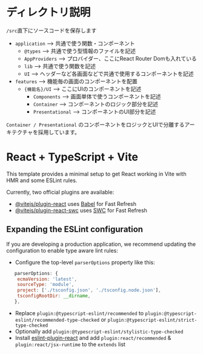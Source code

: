 # ディレクトリ説明

`/src`直下にソースコードを保存します

- `application` --> 共通で使う関数・コンポーネント
  - `@types` --> 共通で使う型情報のファイルを記述
  - `AppProviders` --> プロバイダー、ここにReact Router Domも入れている
  - `lib` --> 共通で使う関数を記述
  - `UI` --> ヘッダーなど各画面などで共通で使用するコンポーネントを記述
- `features` --> 機能毎の画面のコンポーネントを配置
  - `{機能名}/UI` --> ここにUIのコンポーネントを記述
    - `Components` --> 画面単体で使うコンポーネントを記述
    - `Container` --> コンポーネントのロジック部分を記述
    - `Presentational` --> コンポーネントのUI部分を記述

`Container / Presentational` のコンポーネントをロジックとUIで分離するアーキテクチャを採用しています。

# React + TypeScript + Vite

This template provides a minimal setup to get React working in Vite with HMR and some ESLint rules.

Currently, two official plugins are available:

- [@vitejs/plugin-react](https://github.com/vitejs/vite-plugin-react/blob/main/packages/plugin-react/README.md) uses [Babel](https://babeljs.io/) for Fast Refresh
- [@vitejs/plugin-react-swc](https://github.com/vitejs/vite-plugin-react-swc) uses [SWC](https://swc.rs/) for Fast Refresh

## Expanding the ESLint configuration

If you are developing a production application, we recommend updating the configuration to enable type aware lint rules:

- Configure the top-level `parserOptions` property like this:

```js
   parserOptions: {
    ecmaVersion: 'latest',
    sourceType: 'module',
    project: ['./tsconfig.json', './tsconfig.node.json'],
    tsconfigRootDir: __dirname,
   },
```

- Replace `plugin:@typescript-eslint/recommended` to `plugin:@typescript-eslint/recommended-type-checked` or `plugin:@typescript-eslint/strict-type-checked`
- Optionally add `plugin:@typescript-eslint/stylistic-type-checked`
- Install [eslint-plugin-react](https://github.com/jsx-eslint/eslint-plugin-react) and add `plugin:react/recommended` & `plugin:react/jsx-runtime` to the `extends` list
